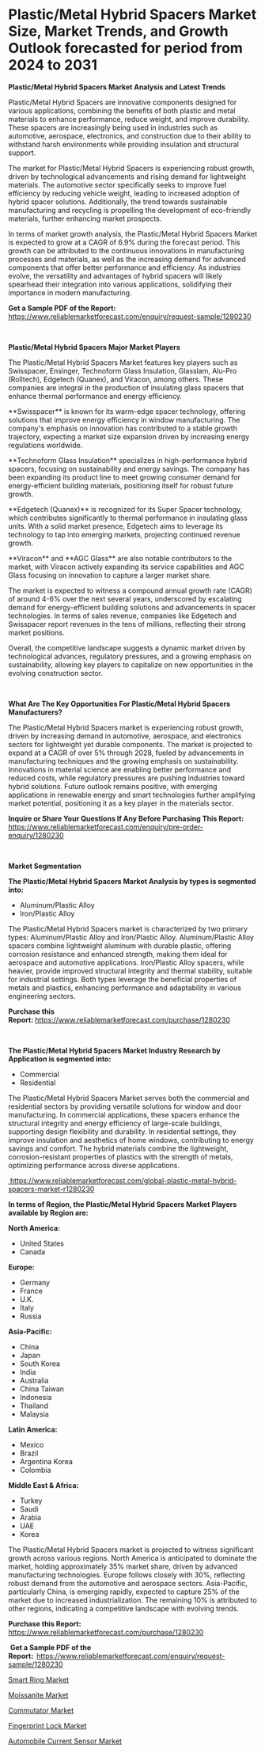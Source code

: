 <p><h1>Plastic/Metal Hybrid Spacers Market Size, Market Trends, and Growth Outlook forecasted for period from 2024 to 2031</h1></p><p><strong>Plastic/Metal Hybrid Spacers Market Analysis and Latest Trends</strong></p>
<p><p>Plastic/Metal Hybrid Spacers are innovative components designed for various applications, combining the benefits of both plastic and metal materials to enhance performance, reduce weight, and improve durability. These spacers are increasingly being used in industries such as automotive, aerospace, electronics, and construction due to their ability to withstand harsh environments while providing insulation and structural support.</p><p>The market for Plastic/Metal Hybrid Spacers is experiencing robust growth, driven by technological advancements and rising demand for lightweight materials. The automotive sector specifically seeks to improve fuel efficiency by reducing vehicle weight, leading to increased adoption of hybrid spacer solutions. Additionally, the trend towards sustainable manufacturing and recycling is propelling the development of eco-friendly materials, further enhancing market prospects.</p><p>In terms of market growth analysis, the Plastic/Metal Hybrid Spacers Market is expected to grow at a CAGR of 6.9% during the forecast period. This growth can be attributed to the continuous innovations in manufacturing processes and materials, as well as the increasing demand for advanced components that offer better performance and efficiency. As industries evolve, the versatility and advantages of hybrid spacers will likely spearhead their integration into various applications, solidifying their importance in modern manufacturing.</p></p>
<p><strong>Get a Sample PDF of the Report:&nbsp;</strong> <a href="https://www.reliablemarketforecast.com/enquiry/request-sample/1280230?utm_campaign=1117&utm_medium=2&utm_source=Github&utm_content=ia&utm_term=16122024&utm_id=plasticmetal-hybrid-spacers">https://www.reliablemarketforecast.com/enquiry/request-sample/1280230</a></p>
<p>&nbsp;</p>
<p><strong>Plastic/Metal Hybrid Spacers Major Market Players</strong></p>
<p><p>The Plastic/Metal Hybrid Spacers Market features key players such as Swisspacer, Ensinger, Technoform Glass Insulation, Glasslam, Alu-Pro (Rolltech), Edgetech (Quanex), and Viracon, among others. These companies are integral in the production of insulating glass spacers that enhance thermal performance and energy efficiency.</p><p>**Swisspacer** is known for its warm-edge spacer technology, offering solutions that improve energy efficiency in window manufacturing. The company's emphasis on innovation has contributed to a stable growth trajectory, expecting a market size expansion driven by increasing energy regulations worldwide.</p><p>**Technoform Glass Insulation** specializes in high-performance hybrid spacers, focusing on sustainability and energy savings. The company has been expanding its product line to meet growing consumer demand for energy-efficient building materials, positioning itself for robust future growth.</p><p>**Edgetech (Quanex)** is recognized for its Super Spacer technology, which contributes significantly to thermal performance in insulating glass units. With a solid market presence, Edgetech aims to leverage its technology to tap into emerging markets, projecting continued revenue growth.</p><p>**Viracon** and **AGC Glass** are also notable contributors to the market, with Viracon actively expanding its service capabilities and AGC Glass focusing on innovation to capture a larger market share.</p><p>The market is expected to witness a compound annual growth rate (CAGR) of around 4-6% over the next several years, underscored by escalating demand for energy-efficient building solutions and advancements in spacer technologies. In terms of sales revenue, companies like Edgetech and Swisspacer report revenues in the tens of millions, reflecting their strong market positions.</p><p>Overall, the competitive landscape suggests a dynamic market driven by technological advances, regulatory pressures, and a growing emphasis on sustainability, allowing key players to capitalize on new opportunities in the evolving construction sector.</p></p>
<p>&nbsp;</p>
<p><strong>What Are The Key Opportunities For Plastic/Metal Hybrid Spacers Manufacturers?</strong></p>
<p><p>The Plastic/Metal Hybrid Spacers market is experiencing robust growth, driven by increasing demand in automotive, aerospace, and electronics sectors for lightweight yet durable components. The market is projected to expand at a CAGR of over 5% through 2028, fueled by advancements in manufacturing techniques and the growing emphasis on sustainability. Innovations in material science are enabling better performance and reduced costs, while regulatory pressures are pushing industries toward hybrid solutions. Future outlook remains positive, with emerging applications in renewable energy and smart technologies further amplifying market potential, positioning it as a key player in the materials sector.</p></p>
<p><strong>Inquire or Share Your Questions If Any Before Purchasing This Report:</strong> <a href="https://www.reliablemarketforecast.com/enquiry/pre-order-enquiry/1280230?utm_campaign=1117&utm_medium=2&utm_source=Github&utm_content=ia&utm_term=16122024&utm_id=plasticmetal-hybrid-spacers">https://www.reliablemarketforecast.com/enquiry/pre-order-enquiry/1280230</a></p>
<p>&nbsp;</p>
<p><strong>Market Segmentation</strong></p>
<p><strong>The Plastic/Metal Hybrid Spacers Market Analysis by types is segmented into:</strong></p>
<p><ul><li>Aluminum/Plastic Alloy</li><li>Iron/Plastic Alloy</li></ul></p>
<p><p>The Plastic/Metal Hybrid Spacers market is characterized by two primary types: Aluminum/Plastic Alloy and Iron/Plastic Alloy. Aluminum/Plastic Alloy spacers combine lightweight aluminum with durable plastic, offering corrosion resistance and enhanced strength, making them ideal for aerospace and automotive applications. Iron/Plastic Alloy spacers, while heavier, provide improved structural integrity and thermal stability, suitable for industrial settings. Both types leverage the beneficial properties of metals and plastics, enhancing performance and adaptability in various engineering sectors.</p></p>
<p><strong>Purchase this Report:&nbsp;</strong><a href="https://www.reliablemarketforecast.com/purchase/1280230?utm_campaign=1117&utm_medium=2&utm_source=Github&utm_content=ia&utm_term=16122024&utm_id=plasticmetal-hybrid-spacers">https://www.reliablemarketforecast.com/purchase/1280230</a></p>
<p>&nbsp;</p>
<p><strong>The Plastic/Metal Hybrid Spacers Market Industry Research by Application is segmented into:</strong></p>
<p><ul><li>Commercial</li><li>Residential</li></ul></p>
<p><p>The Plastic/Metal Hybrid Spacers Market serves both the commercial and residential sectors by providing versatile solutions for window and door manufacturing. In commercial applications, these spacers enhance the structural integrity and energy efficiency of large-scale buildings, supporting design flexibility and durability. In residential settings, they improve insulation and aesthetics of home windows, contributing to energy savings and comfort. The hybrid materials combine the lightweight, corrosion-resistant properties of plastics with the strength of metals, optimizing performance across diverse applications.</p></p>
<p><a href="https://www.reliablemarketforecast.com/global-plastic-metal-hybrid-spacers-market-r1280230?utm_campaign=1117&utm_medium=2&utm_source=Github&utm_content=ia&utm_term=16122024&utm_id=plasticmetal-hybrid-spacers">&nbsp;https://www.reliablemarketforecast.com/global-plastic-metal-hybrid-spacers-market-r1280230</a></p>
<p><strong>In terms of Region, the Plastic/Metal Hybrid Spacers Market Players available by Region are:</strong></p>
<p>
    <p> <strong> North America: </strong>
        <ul>
            <li>United States</li>
            <li>Canada</li>
        </ul>
        </p> 
    <p> <strong> Europe: </strong>
        <ul>
            <li>Germany</li>
            <li>France</li>
            <li>U.K.</li>
            <li>Italy</li>
            <li>Russia</li>
        </ul>
        </p> 
    <p> <strong> Asia-Pacific: </strong>
        <ul>
            <li>China</li>
            <li>Japan</li>
            <li>South Korea</li>
            <li>India</li>
            <li>Australia</li>
            <li>China Taiwan</li>
            <li>Indonesia</li>
            <li>Thailand</li>
            <li>Malaysia</li>
        </ul>
        </p> 
    <p> <strong> Latin America: </strong>
        <ul>
            <li>Mexico</li>
            <li>Brazil</li>
            <li>Argentina Korea</li>
            <li>Colombia</li>
        </ul>
        </p> 
    <p> <strong> Middle East & Africa: </strong>
        <ul>
            <li>Turkey</li>
            <li>Saudi</li>
            <li>Arabia</li>
            <li>UAE</li>
            <li>Korea</li>
        </ul>
    </p>
    </p>
<p><p>The Plastic/Metal Hybrid Spacers market is projected to witness significant growth across various regions. North America is anticipated to dominate the market, holding approximately 35% market share, driven by advanced manufacturing technologies. Europe follows closely with 30%, reflecting robust demand from the automotive and aerospace sectors. Asia-Pacific, particularly China, is emerging rapidly, expected to capture 25% of the market due to increased industrialization. The remaining 10% is attributed to other regions, indicating a competitive landscape with evolving trends.</p></p>
<p><strong>Purchase this Report: </strong><a href="https://www.reliablemarketforecast.com/purchase/1280230?utm_campaign=1117&utm_medium=2&utm_source=Github&utm_content=ia&utm_term=16122024&utm_id=plasticmetal-hybrid-spacers">https://www.reliablemarketforecast.com/purchase/1280230</a></p>
<p>&nbsp;<strong>Get a Sample PDF of the Report:&nbsp;&nbsp;</strong><a href="https://www.reliablemarketforecast.com/enquiry/request-sample/1280230?utm_campaign=1117&utm_medium=2&utm_source=Github&utm_content=ia&utm_term=16122024&utm_id=plasticmetal-hybrid-spacers">https://www.reliablemarketforecast.com/enquiry/request-sample/1280230</a></p>
<p><strong></strong></p>
<p><p><a href="https://www.linkedin.com/pulse/smart-ring-market-analysis-report-2024-2031-key-insights-ihwtf?utm_campaign=1117&utm_medium=2&utm_source=Github&utm_content=ia&utm_term=16122024&utm_id=plasticmetal-hybrid-spacers">Smart Ring Market</a></p><p><a href="https://www.linkedin.com/pulse/market-demand-revenue-moissanite-69-cagr-from-2024-2031-pwige?utm_campaign=1117&utm_medium=2&utm_source=Github&utm_content=ia&utm_term=16122024&utm_id=plasticmetal-hybrid-spacers">Moissanite Market</a></p><p><a href="https://www.linkedin.com/pulse/future-trends-commutator-market-2024-2031-size-projected-cagr-sbi5e?utm_campaign=1117&utm_medium=2&utm_source=Github&utm_content=ia&utm_term=16122024&utm_id=plasticmetal-hybrid-spacers">Commutator Market</a></p><p><a href="https://www.linkedin.com/pulse/global-fingerprint-lock-marketacomprehensive-analysis-market-9c3fe?utm_campaign=1117&utm_medium=2&utm_source=Github&utm_content=ia&utm_term=16122024&utm_id=plasticmetal-hybrid-spacers">Fingerprint Lock Market</a></p><p><a href="https://github.com/AKSHATREPORTPRIME/Market-Research-Report-List-6/blob/main/automobile-current-sensor-market.md?utm_campaign=1117&utm_medium=2&utm_source=Github&utm_content=ia&utm_term=16122024&utm_id=plasticmetal-hybrid-spacers">Automobile Current Sensor Market</a></p></p>